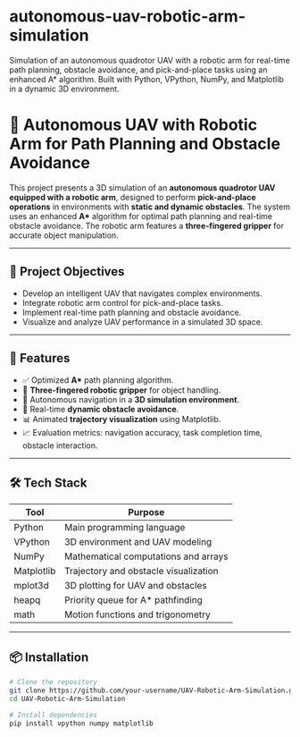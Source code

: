 # autonomous-uav-robotic-arm-simulation
Simulation of an autonomous quadrotor UAV with a robotic arm for real-time path planning, obstacle avoidance, and pick-and-place tasks using an enhanced A* algorithm. Built with Python, VPython, NumPy, and Matplotlib in a dynamic 3D environment.
# 🚁 Autonomous UAV with Robotic Arm for Path Planning and Obstacle Avoidance

This project presents a 3D simulation of an **autonomous quadrotor UAV equipped with a robotic arm**, designed to perform **pick-and-place operations** in environments with **static and dynamic obstacles**. The system uses an enhanced **A\*** algorithm for optimal path planning and real-time obstacle avoidance. The robotic arm features a **three-fingered gripper** for accurate object manipulation.

---

## 🎯 Project Objectives

- Develop an intelligent UAV that navigates complex environments.
- Integrate robotic arm control for pick-and-place tasks.
- Implement real-time path planning and obstacle avoidance.
- Visualize and analyze UAV performance in a simulated 3D space.

---

## 🧠 Features

- ✅ Optimized **A\*** path planning algorithm.
- 🤖 **Three-fingered robotic gripper** for object handling.
- 🧭 Autonomous navigation in a **3D simulation environment**.
- 🚧 Real-time **dynamic obstacle avoidance**.
- 📊 Animated **trajectory visualization** using Matplotlib.
- 📈 Evaluation metrics: navigation accuracy, task completion time, obstacle interaction.

---

## 🛠️ Tech Stack

| Tool           | Purpose                                   |
|----------------|-------------------------------------------|
| Python         | Main programming language                 |
| VPython        | 3D environment and UAV modeling           |
| NumPy          | Mathematical computations and arrays      |
| Matplotlib     | Trajectory and obstacle visualization     |
| mplot3d        | 3D plotting for UAV and obstacles         |
| heapq          | Priority queue for A* pathfinding         |
| math           | Motion functions and trigonometry         |

---

## 📦 Installation

```bash
# Clone the repository
git clone https://github.com/your-username/UAV-Robotic-Arm-Simulation.git
cd UAV-Robotic-Arm-Simulation

# Install dependencies
pip install vpython numpy matplotlib

